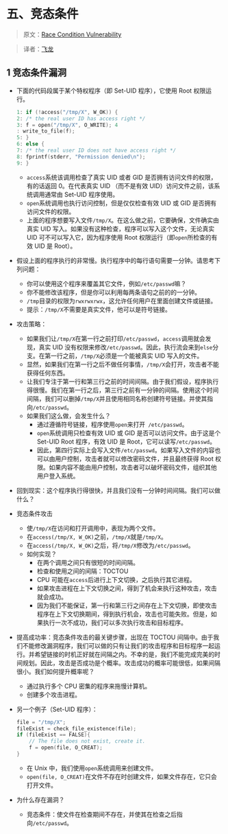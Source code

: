 # 五、竞态条件

> 原文：[Race Condition Vulnerability](http://www.cis.syr.edu/~wedu/Teaching/CompSec/LectureNotes_New/Race_Condition.pdf)

> 译者：[飞龙](https://github.com/wizardforcel)

## 1 竞态条件漏洞

+   下面的代码段属于某个特权程序（即 Set-UID 程序），它使用 Root 权限运行。

    ```c
    1: if (!access("/tmp/X", W_OK)) { 
    2: /* the real user ID has access right */ 
    3: f = open("/tmp/X", O_WRITE); 4
    : write_to_file(f); 
    5: } 
    6: else { 
    7: /* the real user ID does not have access right */ 
    8: fprintf(stderr, "Permission denied\n"); 
    9: }
    ```
    
    +   `access`系统该调用检查了真实 UID 或者 GID 是否拥有访问文件的权限，有的话返回 0。在代表真实 UID （而不是有效 UID）访问文件之前，该系统调用通常由 Set-UID 程序使用。
    +   `open`系统调用也执行访问控制，但是仅仅检查有效 UID 或 GID 是否拥有访问文件的权限。
    +   上面的程序想要写入文件`/tmp/X`。在这么做之前，它要确保，文件确实由真实 UID 写入。如果没有这种检查，程序可以写入这个文件，无论真实 UID 可不可以写入它，因为程序使用 Root 权限运行（即`open`所检查的有效 UID 是 Root）。
+   假设上面的程序执行的非常慢。执行程序中的每行语句需要一分钟。请思考下列问题：
    +   你可以使用这个程序来覆盖其它文件，例如`/etc/passwd`嘛？
    +   你不能修改该程序，但是你可以利用每两条语句之前的的一分钟。
    +   `/tmp`目录的权限为`rwxrwxrwx`，这允许任何用户在里面创建文件或链接。
    +   提示：`/tmp/X`不需要是真实文件，他可以是符号链接。
+   攻击策略：
    +   如果我们让`/tmp/X`在第一行之前打印`/etc/passwd`，`access`调用就会发现，真实 UID 没有权限来修改`/etc/passwd`。因此，执行流会来到`else`分支。在第一行之前，`/tmp/X`必须是一个能被真实 UID 写入的文件。
    +   显然，如果我们在第一行之后不做任何事情，`/tmp/X`会打开，攻击者不能获得任何东西。
    +   让我们专注于第一行和第三行之前的时间间隔。由于我们假设，程序执行得很慢。我们在第一行之后，第三行之前有一分钟的间隔。使用这个时间间隔，我们可以删掉`/tmp/X`并且使用相同名称创建符号链接。并使其指向`/etc/passwd`。
    +   如果我们这么做，会发生什么？
        +   通过遵循符号链接，程序使用`open`来打开` /etc/passwd`。
        +   `open`系统调用只检查有效 UID 或 GID 是否可以访问文件。由于这是个 Set-UID Root 程序，有效 UID 是 Root，它可以读写`/etc/passwd`。
        +   因此，第四行实际上会写入文件`/etc/passwd`。如果写入文件的内容也可以由用户控制，攻击者就可以修改密码文件，并且最终获得 Root 权限。如果内容不能由用户控制，攻击者可以破坏密码文件，组织其他用户登入系统。
+   回到现实：这个程序执行得很快，并且我们没有一分钟时间间隔。我们可以做什么？
+   竞态条件攻击
    +   使`/tmp/X`在访问和打开调用中，表现为两个文件。
    +   在`access(/tmp/X, W_OK)`之前，`/tmp/X`就是`/tmp/X`。
    +   在`access(/tmp/X, W_OK)`之后，将`/tmp/X`修改为`/etc/passwd`。
    +   如何实现？
        +   在两个调用之间只有很短的时间间隔。
        +   检查和使用之间的间隔：TOCTOU
        +   CPU 可能在`access`后进行上下文切换，之后执行其它进程。
        +   如果攻击进程在上下文切换之间，得到了机会来执行这种攻击，攻击就会成功。
        +   因为我们不能保证，第一行和第三行之间存在上下文切换，即使攻击程序在上下文切换期间，得到执行机会，攻击也可能失败。但是，如果执行一次不成功，我们可以多次执行攻击和目标程序。
+   提高成功率：竞态条件攻击的最关键步骤，出现在 TOCTOU 间隔中。由于我们不能修改漏洞程序，我们可以做的只有让我们的攻击程序和目标程序一起运行。并希望链接的时机正好就在间隔之内。不幸的是，我们不能完成完美的时间规划。因此，攻击是否成功是个概率。攻击成功的概率可能很低，如果间隔很小。我们如何提升概率呢？
    +   通过执行多个 CPU 密集的程序来拖慢计算机。
    +   创建多个攻击进程。
+   另一个例子（Set-UID 程序）：
    
    ```c
    file = "/tmp/X"; 
    fileExist = check_file_existence(file); 
    if (fileExist == FALSE){ 
        // The file does not exist, create it. 
        f = open(file, O_CREAT); 
    }
    ```
    
    +   在 Unix 中，我们使用`open`系统调用来创建文件。
    +   ` open(file, O_CREAT) `在文件不存在时创建文件，如果文件存在，它只会打开文件。
+   为什么存在漏洞？
    +   竞态条件：使文件在检查期间不存在，并使其在检查之后指向`/etc/passwd`。
